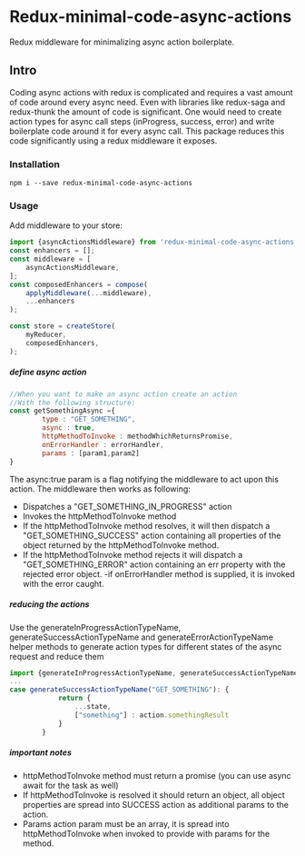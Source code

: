 # Redux-minimal-code-async-actions
Redux middleware for minimalizing async action boilerplate.

## Intro
Coding async actions with redux is complicated and requires a vast amount of code around every async need. Even with libraries like redux-saga and redux-thunk the amount of code is significant. One would need to create action types for async call steps (inProgress, success, error) and write boilerplate code around it for every async call. 
This package reduces this code significantly using a redux middleware it exposes.

### Installation
`npm i --save redux-minimal-code-async-actions`

### Usage
Add middleware to your store:
```js
import {asyncActionsMiddleware} from 'redux-minimal-code-async-actions'
const enhancers = [];
const middleware = [
    asyncActionsMiddleware,
];
const composedEnhancers = compose(
    applyMiddleware(...middleware),
    ...enhancers
);

const store = createStore(
    myReducer,
    composedEnhancers,
);
```

##### define async action
```js
//When you want to make an async action create an action 
//With the following structure:
const getSomethingAsync ={
        type : "GET_SOMETHING",
        async : true,
        httpMethodToInvoke : methodWhichReturnsPromise,
		onErrorHandler : errorHandler,
        params : [param1,param2]
}
```
The async:true param is a flag notifying the middleware to act upon this action. The middleware then works as following:
- Dispatches a "GET_SOMETHING_IN_PROGRESS" action
- Invokes the httpMethodToInvoke method
- If the httpMethodToInvoke method resolves, it will then dispatch a "GET_SOMETHING_SUCCESS" action containing all properties of the object returned by the httpMethodToInvoke method.
- If the httpMethodToInvoke method rejects it will dispatch a "GET_SOMETHING_ERROR" action containing an err property with the rejected error object.
-if onErrorHandler method is supplied, it is invoked with the error caught.

##### reducing the actions
Use the generateInProgressActionTypeName, generateSuccessActionTypeName and generateErrorActionTypeName helper methods to generate action types for different states of the async request and reduce them
```js
import {generateInProgressActionTypeName, generateSuccessActionTypeName, generateErrorActionTypeName, } from 'redux-minimal-code-async-actions';
...
case generateSuccessActionTypeName("GET_SOMETHING"): {
            return {
                ...state,
                ["something"] : action.somethingResult
            }
        }
```

##### important notes
- httpMethodToInvoke method must return a promise (you can use async await for the task as well)
- If httpMethodToInvoke is resolved it should return an object, all object properties are spread into SUCCESS action as additional params to the action.
- Params action param must be an array, it is spread into httpMethodToInvoke when invoked to provide with params for the method.
